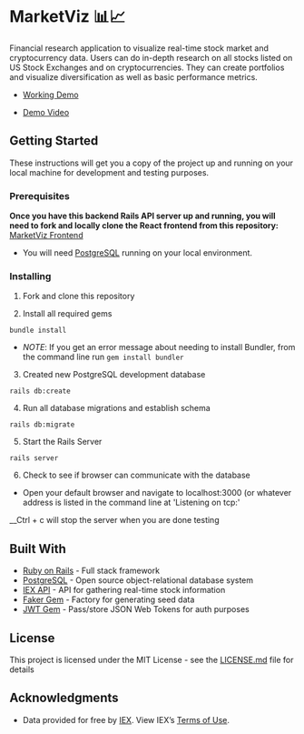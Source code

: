 
# MarketViz 📊📈

Financial research application to visualize real-time stock market and cryptocurrency data. Users can do in-depth research on all stocks listed on US Stock Exchanges and on cryptocurrencies. They can create portfolios and visualize diversification as well as basic performance metrics.

* [Working Demo](https://market-viz.herokuapp.com)

* [Demo Video](https://www.dropbox.com/s/tjf8mflvrdpd7qj/MarketViz%20Demo%20Video.mov?dl=0)

## Getting Started

These instructions will get you a copy of the project up and running on your local machine for development and testing purposes.

### Prerequisites

**Once you have this backend Rails API server up and running, you will need to fork and locally clone the React frontend from this repository:** [MarketViz Frontend](https://github.com/bblair31/marketViz_frontend)

* You will need [PostgreSQL](https://www.postgresql.org/download/) running on your local environment.

### Installing

1. Fork and clone this repository

2. Install all required gems

```
bundle install
```
  * *NOTE*: If you get an error message about needing to install Bundler, from the command line run `gem install bundler`

3. Created new PostgreSQL development database

```
rails db:create
```

4. Run all database migrations and establish schema

```
rails db:migrate
```

5. Start the Rails Server

```
rails server
```
6. Check to see if browser can communicate with the database

  * Open your default browser and navigate to localhost:3000 (or whatever address is listed in the command line at 'Listening on tcp:'


__Ctrl + c will stop the server when you are done testing

## Built With

* [Ruby on Rails](https://rubyonrails.org/) - Full stack framework
* [PostgreSQL](https://www.postgresql.org/docs/) - Open source object-relational database system
* [IEX API](https://iextrading.com/developer/docs/) - API for gathering real-time stock information
* [Faker Gem](https://github.com/stympy/faker) - Factory for generating seed data
* [JWT Gem](https://github.com/jwt/ruby-jwt) - Pass/store JSON Web Tokens for auth purposes


## License

This project is licensed under the MIT License - see the [LICENSE.md](LICENSE.md) file for details


## Acknowledgments

* Data provided for free by [IEX](https://iextrading.com/developer/). View IEX’s [Terms of Use](https://iextrading.com/api-exhibit-a/).
